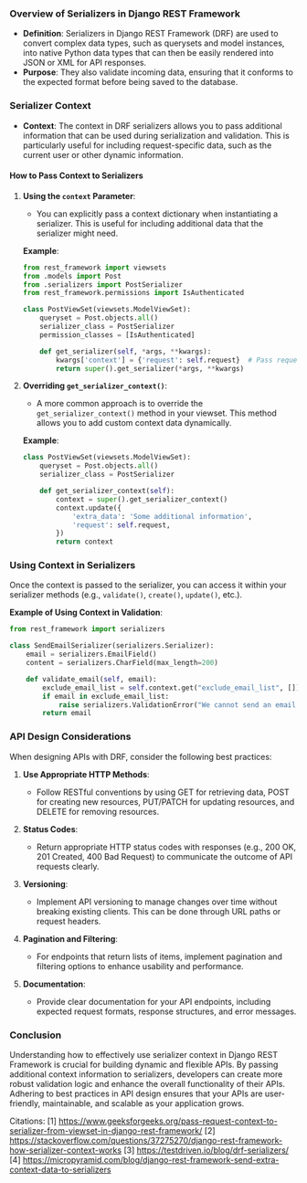 ### Overview of Serializers in Django REST Framework

- **Definition**: Serializers in Django REST Framework (DRF) are used to convert complex data types, such as querysets and model instances, into native Python data types that can then be easily rendered into JSON or XML for API responses.
- **Purpose**: They also validate incoming data, ensuring that it conforms to the expected format before being saved to the database.

### Serializer Context

- **Context**: The context in DRF serializers allows you to pass additional information that can be used during serialization and validation. This is particularly useful for including request-specific data, such as the current user or other dynamic information.
  
#### How to Pass Context to Serializers

1. **Using the `context` Parameter**:
   - You can explicitly pass a context dictionary when instantiating a serializer. This is useful for including additional data that the serializer might need.

   **Example**:
   ```python
   from rest_framework import viewsets
   from .models import Post
   from .serializers import PostSerializer
   from rest_framework.permissions import IsAuthenticated

   class PostViewSet(viewsets.ModelViewSet):
       queryset = Post.objects.all()
       serializer_class = PostSerializer
       permission_classes = [IsAuthenticated]

       def get_serializer(self, *args, **kwargs):
           kwargs['context'] = {'request': self.request}  # Pass request context
           return super().get_serializer(*args, **kwargs)
   ```

2. **Overriding `get_serializer_context()`**:
   - A more common approach is to override the `get_serializer_context()` method in your viewset. This method allows you to add custom context data dynamically.

   **Example**:
   ```python
   class PostViewSet(viewsets.ModelViewSet):
       queryset = Post.objects.all()
       serializer_class = PostSerializer

       def get_serializer_context(self):
           context = super().get_serializer_context()
           context.update({
               'extra_data': 'Some additional information',
               'request': self.request,
           })
           return context
   ```

### Using Context in Serializers

Once the context is passed to the serializer, you can access it within your serializer methods (e.g., `validate()`, `create()`, `update()`, etc.).

**Example of Using Context in Validation**:
```python
from rest_framework import serializers

class SendEmailSerializer(serializers.Serializer):
    email = serializers.EmailField()
    content = serializers.CharField(max_length=200)

    def validate_email(self, email):
        exclude_email_list = self.context.get("exclude_email_list", [])
        if email in exclude_email_list:
            raise serializers.ValidationError("We cannot send an email to this user.")
        return email
```

### API Design Considerations

When designing APIs with DRF, consider the following best practices:

1. **Use Appropriate HTTP Methods**:
   - Follow RESTful conventions by using GET for retrieving data, POST for creating new resources, PUT/PATCH for updating resources, and DELETE for removing resources.

2. **Status Codes**:
   - Return appropriate HTTP status codes with responses (e.g., 200 OK, 201 Created, 400 Bad Request) to communicate the outcome of API requests clearly.

3. **Versioning**:
   - Implement API versioning to manage changes over time without breaking existing clients. This can be done through URL paths or request headers.

4. **Pagination and Filtering**:
   - For endpoints that return lists of items, implement pagination and filtering options to enhance usability and performance.

5. **Documentation**:
   - Provide clear documentation for your API endpoints, including expected request formats, response structures, and error messages.

### Conclusion

Understanding how to effectively use serializer context in Django REST Framework is crucial for building dynamic and flexible APIs. By passing additional context information to serializers, developers can create more robust validation logic and enhance the overall functionality of their APIs. Adhering to best practices in API design ensures that your APIs are user-friendly, maintainable, and scalable as your application grows.

Citations:
[1] https://www.geeksforgeeks.org/pass-request-context-to-serializer-from-viewset-in-django-rest-framework/
[2] https://stackoverflow.com/questions/37275270/django-rest-framework-how-serializer-context-works
[3] https://testdriven.io/blog/drf-serializers/
[4] https://micropyramid.com/blog/django-rest-framework-send-extra-context-data-to-serializers